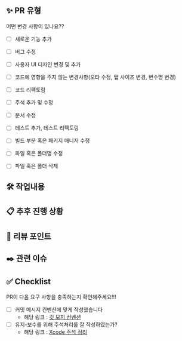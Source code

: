 ## ✨ PR 유형

어떤 변경 사항이 있나요??

- [ ] 새로운 기능 추가
- [ ] 버그 수정
- [ ] 사용자 UI 디자인 변경 및 추가
- [ ] 코드에 영향을 주지 않는 변경사항(오타 수정, 탭 사이즈 변경, 변수명 변경)
- [ ] 코드 리팩토링
- [ ] 주석 추가 및 수정
- [ ] 문서 수정
- [ ] 테스트 추가, 테스트 리팩토링
- [ ] 빌드 부분 혹은 패키지 매니저 수정
- [ ] 파일 혹은 폴더명 수정
- [ ] 파일 혹은 폴더 삭제


## 🛠️ 작업내용
<!-- [ 작업한 내용을 작성해주세요 ( UI 구현이라면 사진도 같이 올려주시면 좋아요! ) ] -->

## 📋 추후 진행 상황
<!-- [ 다음에 진행할 작업에 대해 작성해주세요!! ]</br>
[ 현재 커밋 후 풀리퀘 다음으로 작업 내용을 적어주면 됩니다! ] -->

## 📌 리뷰 포인트
<!-- [ 어떤 부분을 잘 체크해야하는지 작성해주세요 ] -->

## ✒️ 관련 이슈
<!-- ex) closes #15 -->


## ✅ Checklist

PR이 다음 요구 사항을 충족하는지 확인해주세요!!!

- [ ] 커밋 메시지 컨벤션에 맞게 작성했습니다
    -  해당 링크 : [깃 모지 컨벤션](https://tngusmiso.tistory.com/57)
- [ ] 유지-보수를 위해 주석처리를 잘 작성하였는가?
    - 해당 링크 : [Xcode 주석 정리](https://yoojin99.github.io/app/Swift-Documentation/)
